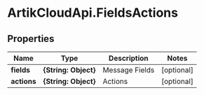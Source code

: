 # ArtikCloudApi.FieldsActions

## Properties
Name | Type | Description | Notes
------------ | ------------- | ------------- | -------------
**fields** | **{String: Object}** | Message Fields | [optional] 
**actions** | **{String: Object}** | Actions | [optional] 


